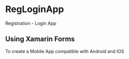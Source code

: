# RegLoginApp
Registration - Login App

## Using Xamarin Forms
To create a Mobile App compatible with Android and IOS

